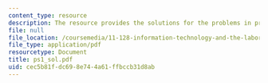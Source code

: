```yaml
---
content_type: resource
description: The resource provides the solutions for the problems in problem set 1.
file: null
file_location: /coursemedia/11-128-information-technology-and-the-labor-market-spring-2005/cec5b81fdc698e744a61ffbccb31d8ab_ps1_sol.pdf
file_type: application/pdf
resourcetype: Document
title: ps1_sol.pdf
uid: cec5b81f-dc69-8e74-4a61-ffbccb31d8ab
---
```

